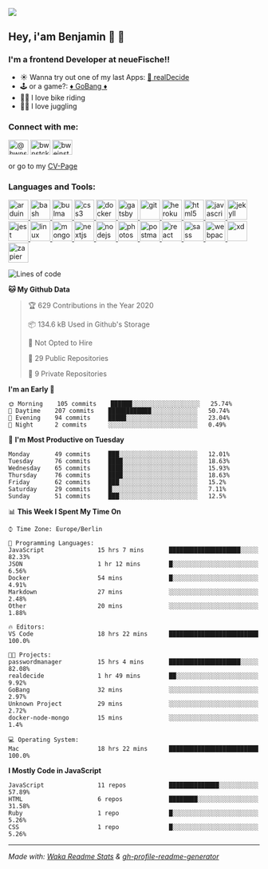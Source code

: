 ![](https://komarev.com/ghpvc/?username=bwnstck)

## Hey, i'am Benjamin 👾 👋

### I'm a frontend Developer at neueFische!!

- ☀️ Wanna try out one of my last Apps: [ 🎯 realDecide](https://realdecide.vercel.app)
- 🕹 or a game?: [♦️ GoBang ♦](https://playgobang.vercel.app)
- 🚴‍♂️ I love bike riding
- 🤹‍♂️ I love juggling

<h3 align="left">Connect with me:</h3>
<p align="left">
<a href="https://dev.to/@bwnstck" target="blank"><img align="center" src="https://cdn.jsdelivr.net/npm/simple-icons@3.0.1/icons/dev-dot-to.svg" alt="@bwnstck" height="30" width="40" /></a>
<a href="https://twitter.com/bwnstck" target="blank"><img align="center" src="https://cdn.jsdelivr.net/npm/simple-icons@3.0.1/icons/twitter.svg" alt="bwnstck" height="30" width="40" /></a>
<a href="https://linkedin.com/in/bweinstock" target="blank"><img align="center" src="https://cdn.jsdelivr.net/npm/simple-icons@3.0.1/icons/linkedin.svg" alt="bweinstock" height="30" width="40" /></a>
</p>

or go to my [CV-Page][website]
<br>

<h3 align="left">Languages and Tools:</h3>
<p align="left"> <a href="https://www.arduino.cc/" target="_blank"> <img src="https://cdn.worldvectorlogo.com/logos/arduino-1.svg" alt="arduino" width="40" height="40"/> </a> <a href="https://www.gnu.org/software/bash/" target="_blank"> <img src="https://www.vectorlogo.zone/logos/gnu_bash/gnu_bash-icon.svg" alt="bash" width="40" height="40"/> </a> <a href="https://bulma.io/" target="_blank"> <img src="https://raw.githubusercontent.com/gilbarbara/logos/804dc257b59e144eaca5bc6ffd16949752c6f789/logos/bulma.svg" alt="bulma" width="40" height="40"/> </a> <a href="https://www.w3schools.com/css/" target="_blank"> <img src="https://devicons.github.io/devicon/devicon.git/icons/css3/css3-original-wordmark.svg" alt="css3" width="40" height="40"/> </a> <a href="https://www.docker.com/" target="_blank"> <img src="https://devicons.github.io/devicon/devicon.git/icons/docker/docker-original-wordmark.svg" alt="docker" width="40" height="40"/> </a> <a href="https://www.gatsbyjs.com/" target="_blank"> <img src="https://www.vectorlogo.zone/logos/gatsbyjs/gatsbyjs-icon.svg" alt="gatsby" width="40" height="40"/> </a> <a href="https://git-scm.com/" target="_blank"> <img src="https://www.vectorlogo.zone/logos/git-scm/git-scm-icon.svg" alt="git" width="40" height="40"/> </a> <a href="https://heroku.com" target="_blank"> <img src="https://www.vectorlogo.zone/logos/heroku/heroku-icon.svg" alt="heroku" width="40" height="40"/> </a> <a href="https://www.w3.org/html/" target="_blank"> <img src="https://devicons.github.io/devicon/devicon.git/icons/html5/html5-original-wordmark.svg" alt="html5" width="40" height="40"/> </a> <a href="https://developer.mozilla.org/en-US/docs/Web/JavaScript" target="_blank"> <img src="https://devicons.github.io/devicon/devicon.git/icons/javascript/javascript-original.svg" alt="javascript" width="40" height="40"/> </a> <a href="https://jekyllrb.com/" target="_blank"> <img src="https://www.vectorlogo.zone/logos/jekyllrb/jekyllrb-icon.svg" alt="jekyll" width="40" height="40"/> </a> <a href="https://jestjs.io" target="_blank"> <img src="https://www.vectorlogo.zone/logos/jestjsio/jestjsio-icon.svg" alt="jest" width="40" height="40"/> </a> <a href="https://www.linux.org/" target="_blank"> <img src="https://devicons.github.io/devicon/devicon.git/icons/linux/linux-original.svg" alt="linux" width="40" height="40"/> </a> <a href="https://www.mongodb.com/" target="_blank"> <img src="https://devicons.github.io/devicon/devicon.git/icons/mongodb/mongodb-original-wordmark.svg" alt="mongodb" width="40" height="40"/> </a> <a href="https://nextjs.org/" target="_blank"> <img src="https://cdn.worldvectorlogo.com/logos/nextjs-3.svg" alt="nextjs" width="40" height="40"/> </a> <a href="https://nodejs.org" target="_blank"> <img src="https://devicons.github.io/devicon/devicon.git/icons/nodejs/nodejs-original-wordmark.svg" alt="nodejs" width="40" height="40"/> </a> <a href="https://www.photoshop.com/en" target="_blank"> <img src="https://devicons.github.io/devicon/devicon.git/icons/photoshop/photoshop-plain.svg" alt="photoshop" width="40" height="40"/> </a> <a href="https://postman.com" target="_blank"> <img src="https://www.vectorlogo.zone/logos/getpostman/getpostman-icon.svg" alt="postman" width="40" height="40"/> </a> <a href="https://reactjs.org/" target="_blank"> <img src="https://devicons.github.io/devicon/devicon.git/icons/react/react-original-wordmark.svg" alt="react" width="40" height="40"/> </a> <a href="https://sass-lang.com" target="_blank"> <img src="https://devicons.github.io/devicon/devicon.git/icons/sass/sass-original.svg" alt="sass" width="40" height="40"/> </a> <a href="https://webpack.js.org" target="_blank"> <img src="https://devicons.github.io/devicon/devicon.git/icons/webpack/webpack-original.svg" alt="webpack" width="40" height="40"/> </a> <a href="https://www.adobe.com/products/xd.html" target="_blank"> <img src="https://cdn.worldvectorlogo.com/logos/adobe-xd.svg" alt="xd" width="40" height="40"/> </a> <a href="https://zapier.com" target="_blank"> <img src="https://www.vectorlogo.zone/logos/zapier/zapier-icon.svg" alt="zapier" width="40" height="40"/> </a> </p>

<!--START_SECTION:waka-->

![Lines of code](https://img.shields.io/badge/From%20Hello%20World%20I%27ve%20Written-2.7%20million%20lines%20of%20code-blue)

**🐱 My Github Data**

> 🏆 629 Contributions in the Year 2020
>
> 📦 134.6 kB Used in Github's Storage
>
> 🚫 Not Opted to Hire
>
> 📜 29 Public Repositories
>
> 🔑 9 Private Repositories

**I'm an Early 🐤**

```text
🌞 Morning    105 commits    ██████░░░░░░░░░░░░░░░░░░░   25.74%
🌆 Daytime    207 commits    ████████████░░░░░░░░░░░░░   50.74%
🌃 Evening    94 commits     █████░░░░░░░░░░░░░░░░░░░░   23.04%
🌙 Night      2 commits      ░░░░░░░░░░░░░░░░░░░░░░░░░   0.49%

```

📅 **I'm Most Productive on Tuesday**

```text
Monday       49 commits     ███░░░░░░░░░░░░░░░░░░░░░░   12.01%
Tuesday      76 commits     ████░░░░░░░░░░░░░░░░░░░░░   18.63%
Wednesday    65 commits     ████░░░░░░░░░░░░░░░░░░░░░   15.93%
Thursday     76 commits     ████░░░░░░░░░░░░░░░░░░░░░   18.63%
Friday       62 commits     ███░░░░░░░░░░░░░░░░░░░░░░   15.2%
Saturday     29 commits     █░░░░░░░░░░░░░░░░░░░░░░░░   7.11%
Sunday       51 commits     ███░░░░░░░░░░░░░░░░░░░░░░   12.5%

```

📊 **This Week I Spent My Time On**

```text
⌚︎ Time Zone: Europe/Berlin

💬 Programming Languages:
JavaScript               15 hrs 7 mins       ████████████████████░░░░░   82.33%
JSON                     1 hr 12 mins        █░░░░░░░░░░░░░░░░░░░░░░░░   6.56%
Docker                   54 mins             █░░░░░░░░░░░░░░░░░░░░░░░░   4.91%
Markdown                 27 mins             ░░░░░░░░░░░░░░░░░░░░░░░░░   2.48%
Other                    20 mins             ░░░░░░░░░░░░░░░░░░░░░░░░░   1.88%

🔥 Editors:
VS Code                  18 hrs 22 mins      █████████████████████████   100.0%

🐱‍💻 Projects:
passwordmanager          15 hrs 4 mins       ████████████████████░░░░░   82.08%
realdecide               1 hr 49 mins        ██░░░░░░░░░░░░░░░░░░░░░░░   9.92%
GoBang                   32 mins             ░░░░░░░░░░░░░░░░░░░░░░░░░   2.97%
Unknown Project          29 mins             ░░░░░░░░░░░░░░░░░░░░░░░░░   2.72%
docker-node-mongo        15 mins             ░░░░░░░░░░░░░░░░░░░░░░░░░   1.4%

💻 Operating System:
Mac                      18 hrs 22 mins      █████████████████████████   100.0%

```

**I Mostly Code in JavaScript**

```text
JavaScript               11 repos            ██████████████░░░░░░░░░░░   57.89%
HTML                     6 repos             ████████░░░░░░░░░░░░░░░░░   31.58%
Ruby                     1 repo              █░░░░░░░░░░░░░░░░░░░░░░░░   5.26%
CSS                      1 repo              █░░░░░░░░░░░░░░░░░░░░░░░░   5.26%

```

<!--END_SECTION:waka-->

---

<em>Made with: [Waka Readme Stats](https://github.com/anmol098/waka-readme-stats) & [gh-profile-readme-generator](https://rahuldkjain.github.io/gh-profile-readme-generator/)</em>

[website]: https://bwnstck.github.io/bootstrap-portfolio/
